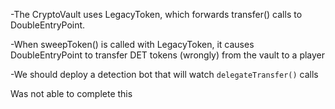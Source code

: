 -The CryptoVault uses LegacyToken, which forwards transfer() calls to DoubleEntryPoint.

-When sweepToken() is called with LegacyToken, 
it causes DoubleEntryPoint to transfer DET tokens (wrongly) from the vault to a player

-We should deploy a detection bot that will watch `delegateTransfer()` calls 

Was not able to complete this
